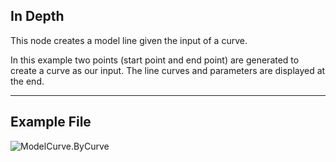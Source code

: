 ## In Depth
This node creates a model line given the input of a curve.

In this example two points (start point and end point) are generated to create a curve as our input.  The line curves and parameters are displayed at the end.

___
## Example File

![ModelCurve.ByCurve](./Revit.Elements.ModelCurve.ByCurve_img.jpg)